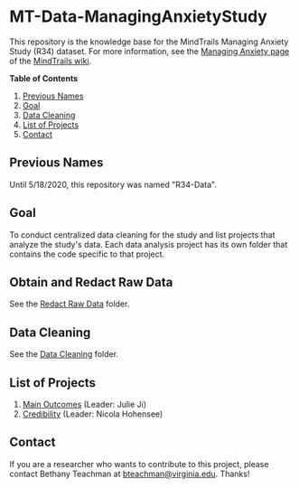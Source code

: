 # MT-Data-ManagingAnxietyStudy

This repository is the knowledge base for the MindTrails Managing Anxiety Study (R34) dataset. For more information, see the [Managing Anxiety page](https://sites.google.com/a/virginia.edu/mindtrails-wiki/studies/managinganxiety) of the [MindTrails wiki](https://sites.google.com/a/virginia.edu/mindtrails-wiki/studies/managinganxiety).

**Table of Contents**
1. [Previous Names](#previous-names)
2. [Goal](#goal)
3. [Data Cleaning](#data-cleaning)
4. [List of Projects](#list-of-projects)
5. [Contact](#contact)

## Previous Names
Until 5/18/2020, this repository was named "R34-Data".

## Goal
To conduct centralized data cleaning for the study and list projects that analyze the study's data. Each data analysis project has its own folder that contains the code specific to that project.

## Obtain and Redact Raw Data
See the [Redact Raw Data](https://github.com/TeachmanLab/MT-Data-ManagingAnxietyStudy/tree/master/Redact%20Raw%20Data) folder.

## Data Cleaning
See the [Data Cleaning](https://github.com/TeachmanLab/R34-Data/tree/master/Data%20Cleaning) folder.

## List of Projects
1. [Main Outcomes](https://github.com/TeachmanLab/R34-Data/tree/master/Main%20Outcomes) (Leader: Julie Ji)
2. [Credibility](https://github.com/TeachmanLab/R34-Data/tree/master/Credibility) (Leader: Nicola Hohensee)

## Contact
If you are a researcher who wants to contribute to this project, please contact Bethany Teachman at bteachman@virginia.edu. Thanks!